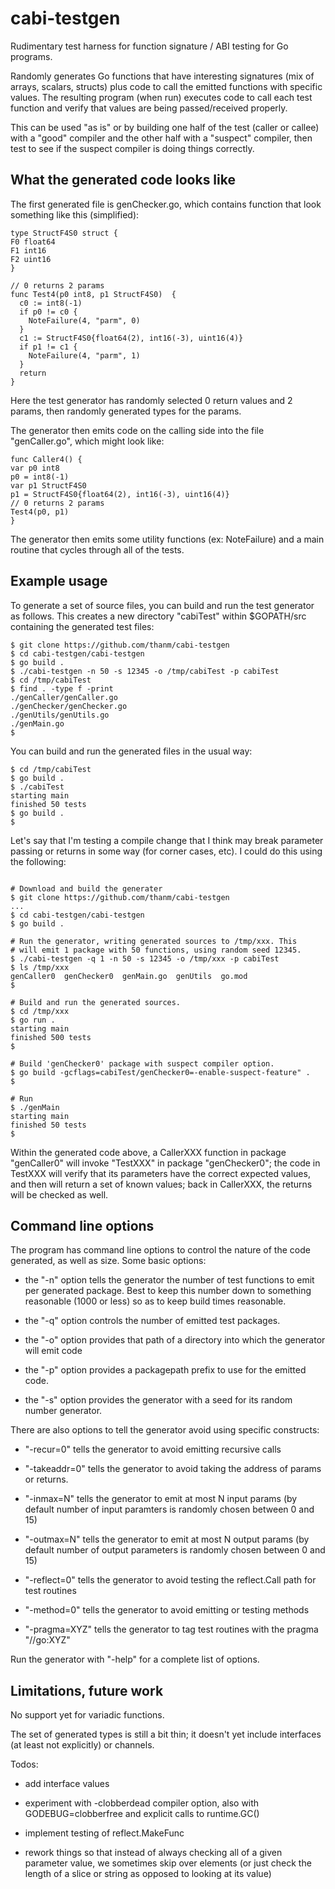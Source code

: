 # cabi-testgen

Rudimentary test harness for function signature / ABI testing for Go programs.

Randomly generates Go functions that have interesting signatures (mix of arrays,
scalars, structs) plus code to call the emitted functions with specific
values. The resulting program (when run) executes code to call each test
function and verify that values are being passed/received properly.

This can be used "as is" or by building one half of the test (caller or callee)
with a "good" compiler and the other half with a "suspect" compiler, then test
to see if the suspect compiler is doing things correctly.

## What the generated code looks like

The first generated file is genChecker.go, which contains function that look something
like this (simplified):

```
type StructF4S0 struct {
F0 float64
F1 int16
F2 uint16
}

// 0 returns 2 params
func Test4(p0 int8, p1 StructF4S0)  {
  c0 := int8(-1)
  if p0 != c0 {
    NoteFailure(4, "parm", 0)
  }
  c1 := StructF4S0{float64(2), int16(-3), uint16(4)}
  if p1 != c1 {
    NoteFailure(4, "parm", 1)
  }
  return 
}
```

Here the test generator has randomly selected 0 return values and 2 params, then randomly generated types for the params.

The generator then emits code on the calling side into the file "genCaller.go", which might look like:

```
func Caller4() {
var p0 int8
p0 = int8(-1)
var p1 StructF4S0
p1 = StructF4S0{float64(2), int16(-3), uint16(4)}
// 0 returns 2 params
Test4(p0, p1)
}
```

The generator then emits some utility functions (ex: NoteFailure) and a main routine that cycles through all of the tests. 


## Example usage

To generate a set of source files, you can build and run the test generator as follows. This creates a new directory "cabiTest" within $GOPATH/src containing the generated test files:

```
$ git clone https://github.com/thanm/cabi-testgen
$ cd cabi-testgen/cabi-testgen
$ go build .
$ ./cabi-testgen -n 50 -s 12345 -o /tmp/cabiTest -p cabiTest
$ cd /tmp/cabiTest
$ find . -type f -print
./genCaller/genCaller.go
./genChecker/genChecker.go
./genUtils/genUtils.go
./genMain.go
$
```

You can build and run the generated files in the usual way:

```
$ cd /tmp/cabiTest
$ go build .
$ ./cabiTest
starting main
finished 50 tests
$ go build .
$

```

Let's say that I'm testing a compile change that I think may break parameter passing or returns in some way (for corner cases, etc). I could do this using the following:


```

# Download and build the generater
$ git clone https://github.com/thanm/cabi-testgen
...
$ cd cabi-testgen/cabi-testgen
$ go build .

# Run the generator, writing generated sources to /tmp/xxx. This 
# will emit 1 package with 50 functions, using random seed 12345.
$ ./cabi-testgen -q 1 -n 50 -s 12345 -o /tmp/xxx -p cabiTest
$ ls /tmp/xxx
genCaller0  genChecker0  genMain.go  genUtils  go.mod
$

# Build and run the generated sources.
$ cd /tmp/xxx
$ go run .
starting main
finished 500 tests
$

# Build 'genChecker0' package with suspect compiler option.
$ go build -gcflags=cabiTest/genChecker0=-enable-suspect-feature" .
$ 

# Run
$ ./genMain
starting main
finished 50 tests
$
```

Within the generated code above, a CallerXXX function in package "genCaller0" will invoke "TestXXX" in package "genChecker0"; the code in TestXXX will verify that its parameters have the correct expected values, and then will return a set of known values; back in CallerXXX, the returns will be checked as well.

## Command line options

The program has command line options to control the nature of the code generated, as well as size. Some basic options:

* the "-n" option tells the generator the number of test functions to emit per generated package. Best to keep this number down to something reasonable (1000 or less) so as to keep build times reasonable.

* the "-q" option controls the number of emitted test packages.

* the "-o" option provides that path of a directory into which the generator will emit code

* the "-p" option provides a packagepath prefix to use for the emitted code.

* the "-s" option provides the generator with a seed for its random number generator.

There are also options to tell the generator avoid using specific constructs:

* "-recur=0" tells the generator to avoid emitting recursive calls

* "-takeaddr=0" tells the generator to avoid taking the address of params or returns.

* "-inmax=N" tells the generator to emit at most N input params (by default number of input paramters is randomly chosen between 0 and 15)

* "-outmax=N" tells the generator to emit at most N output params (by default number of output parameters is randomly chosen between 0 and 15)

* "-reflect=0" tells the generator to avoid testing the reflect.Call path for test routines

* "-method=0" tells the generator to avoid emitting or testing methods

* "-pragma=XYZ" tells the generator to tag test routines with the pragma "//go:XYZ"

Run the generator with "-help" for a complete list of options.

## Limitations, future work

No support yet for variadic functions.

The set of generated types is still a bit thin; it doesn't yet include
interfaces (at least not explicitly) or channels.

Todos:

- add interface values

- experiment with -clobberdead compiler option, also with GODEBUG=clobberfree
  and explicit calls to runtime.GC()
  
- implement testing of reflect.MakeFunc

- rework things so that instead of always checking all of a given parameter
  value, we sometimes skip over elements (or just check the length of a slice
  or string as opposed to looking at its value)
  
  
